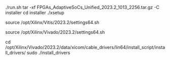 ./run.sh
tar -xf FPGAs_AdaptiveSoCs_Unified_2023.2_1013_2256.tar.gz -C installer
cd installer
./xsetup

source /opt/Xilinx/Vitis/2023.2/settings64.sh

source /opt/Xilinx/Vivado/2023.2/settings64.sh

cd /opt/Xilinx/Vivado/2023.2/data/xicom/cable_drivers/lin64/install_script/install_drivers/
sudo ./install_drivers